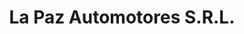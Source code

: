 ---
title: "La Paz Automotores S.R.L."
url: /ciudad-autonoma-de-buenos-aires/la-paz-automotores-s-r-l/
shop: piezas de automóviles
---